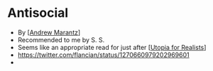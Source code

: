 # Antisocial
- By [[Andrew Marantz]]
- Recommended to me by S. S.
- Seems like an appropriate read for just after [[Utopia for Realists]]
- https://twitter.com/flancian/status/1270660979202969601
- 

[//begin]: # "Autogenerated link references for markdown compatibility"
[Andrew Marantz]: andrew-marantz.md "Andrew Marantz"
[Utopia for Realists]: utopia-for-realists.md "Utopia for Realists"
[//end]: # "Autogenerated link references"